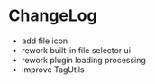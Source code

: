 # ChangeLog

* add file icon 
* rework built-in file selector ui
* rework plugin loading processing
* improve TagUtils